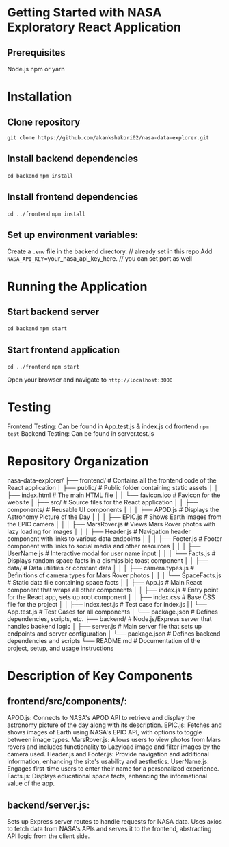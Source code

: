 # Getting Started with NASA Exploratory React Application

## Prerequisites
Node.js
npm or yarn

# Installation
## Clone repository
`git clone https://github.com/akankshakori02/nasa-data-explorer.git`

## Install backend dependencies
`cd backend`
`npm install`

## Install frontend dependencies
`cd ../frontend`
`npm install`

## Set up environment variables:
Create a `.env` file in the backend directory. // already set in this repo
Add `NASA_API_KEY`=your_nasa_api_key_here. // you can set port as well

# Running the Application
## Start backend server
`cd backend`
`npm start`

## Start frontend application
`cd ../frontend`
`npm start`

Open your browser and navigate to `http://localhost:3000`

# Testing
Frontend Testing: Can be found in App.test.js & index.js
cd frontend
`npm test`
Backend Testing: Can be found in server.test.js

# Repository Organization
nasa-data-explorer/
├── frontend/                       # Contains all the frontend code of the React application
│   ├── public/                     # Public folder containing static assets
│   │   ├── index.html              # The main HTML file
│   │   └── favicon.ico             # Favicon for the website
│   ├── src/                        # Source files for the React application
│   │   ├── components/             # Reusable UI components
│   │   │   ├── APOD.js             # Displays the Astronomy Picture of the Day
│   │   │   ├── EPIC.js             # Shows Earth images from the EPIC camera
│   │   │   ├── MarsRover.js        # Views Mars Rover photos with lazy loading for images
│   │   │   ├── Header.js           # Navigation header component with links to various data endpoints
│   │   │   ├── Footer.js           # Footer component with links to social media and other resources
│   │   │   ├── UserName.js         # Interactive modal for user name input
│   │   │   └── Facts.js            # Displays random space facts in a dismissible toast component
│   │   ├── data/                   # Data utilities or constant data
│   │   │   ├── camera.types.js     # Definitions of camera types for Mars Rover photos
│   │   │   └── SpaceFacts.js       # Static data file containing space facts
│   │   ├── App.js                  # Main React component that wraps all other components
│   │   ├── index.js                # Entry point for the React app, sets up root component
│   │   ├── index.css               # Base CSS file for the project
│   │   ├── index.test.js           # Test case for index.js
|   |   └── App.test.js             # Test Cases for all components
│   └── package.json                # Defines dependencies, scripts, etc.
├── backend/                        # Node.js/Express server that handles backend logic
│   ├── server.js                   # Main server file that sets up endpoints and server configuration
│   └── package.json                # Defines backend dependencies and scripts
└── README.md                       # Documentation of the project, setup, and usage instructions

# Description of Key Components
## frontend/src/components/:
APOD.js: Connects to NASA's APOD API to retrieve and display the astronomy picture of the day along with its description.
EPIC.js: Fetches and shows images of Earth using NASA's EPIC API, with options to toggle between image types.
MarsRover.js: Allows users to view photos from Mars rovers and includes functionality to Lazyload image and filter images by the camera used.
Header.js and Footer.js: Provide navigation and additional information, enhancing the site's usability and aesthetics.
UserName.js: Engages first-time users to enter their name for a personalized experience.
Facts.js: Displays educational space facts, enhancing the informational value of the app.

## backend/server.js:
Sets up Express server routes to handle requests for NASA data.
Uses axios to fetch data from NASA's APIs and serves it to the frontend, abstracting API logic from the client side.
